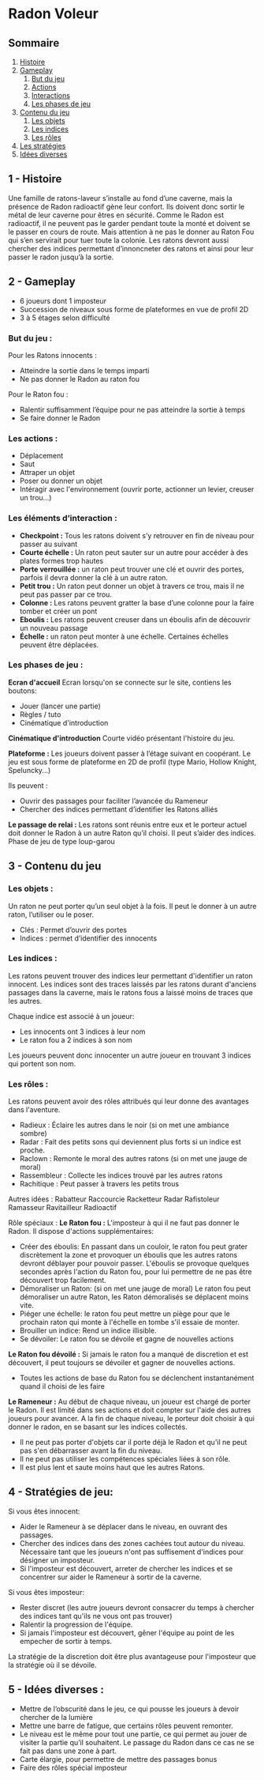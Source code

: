 # Radon Voleur

## Sommaire
1. [Histoire](#histoire)
2. [Gameplay](#gameplay)
    1. [But du jeu](#but)
    2. [Actions](#actions)
    3. [Interactions](#interactions)
    4. [Les phases de jeu](#phases)
3. [Contenu du jeu](#contenu)
    1. [Les objets](#objets)
    2. [Les indices](#indices)
    3. [Les rôles](#roles)
4. [Les stratégies](#strategies)
5. [Idées diverses](#idees)

## 1 - Histoire <a name="histoire"></a>
Une famille de ratons-laveur s’installe au fond d’une caverne, mais la présence de Radon radioactif gène leur confort. Ils doivent donc sortir le métal de leur caverne pour êtres en sécurité. Comme le Radon est radioactif, il ne peuvent pas le garder pendant toute la monté et doivent se le passer en cours de route. Mais attention à ne pas le donner au Raton Fou qui s’en servirait pour tuer toute la colonie. Les ratons devront aussi chercher des indices permettant d’innoncneter des ratons et ainsi pour leur passer le radon jusqu’à la sortie.

## 2 - Gameplay <a name="gameplay"></a>
- 6 joueurs dont 1 imposteur
- Succession de niveaux sous forme de plateformes en vue de profil 2D
- 3 à 5 étages selon difficulté

### But du jeu : <a name="but"></a>
Pour les Ratons innocents :
- Atteindre la sortie dans le temps imparti
- Ne pas donner le Radon au raton fou

Pour le Raton fou :
- Ralentir suffisamment l’équipe pour ne pas atteindre la sortie à temps
- Se faire donner le Radon

### Les actions : <a name="actions"></a>
- Déplacement
- Saut
- Attraper un objet
- Poser ou donner un objet
- Intéragir avec l'environnement (ouvrir porte, actionner un levier, creuser un trou...)

### Les éléments d’interaction : <a name="interactions"></a>
- **Checkpoint :** Tous les ratons doivent s’y retrouver en fin de niveau pour passer au suivant
- **Courte échelle :** Un raton peut sauter sur un autre pour accéder à des plates formes trop hautes
- **Porte verrouillée :** un raton peut trouver une clé et ouvrir des portes, parfois il devra donner la clé à un autre raton.
- **Petit trou :** Un raton peut donner un objet à travers ce trou, mais il ne peut pas passer par ce trou.
- **Colonne :** Les ratons peuvent gratter la base d’une colonne pour la faire tomber et créer un pont
- **Eboulis :** Les ratons peuvent creuser dans un éboulis afin de découvrir un nouveau passage
- **Échelle :** un raton peut monter à une échelle. Certaines échelles peuvent être déplacées.

### Les phases de jeu : <a name="phases"></a>
**Ecran d'accueil**
Ecran lorsqu'on se connecte sur le site, contiens les boutons:
- Jouer (lancer une partie)
- Règles / tuto
- Cinématique d'introduction

**Cinématique d'introduction**
Courte vidéo présentant l'histoire du jeu.

**Plateforme :**
Les joueurs doivent passer à l’étage suivant en coopérant. Le jeu est sous forme de plateforme en 2D de profil (type Mario, Hollow Knight, Speluncky...)

Ils peuvent : 
- Ouvrir des passages pour faciliter l’avancée du Rameneur
- Chercher des indices permettant d’identifier les Ratons alliés

**Le passage de relai :**
Les ratons sont réunis entre eux et le porteur actuel doit donner le Radon à un autre Raton qu’il choisi. Il peut s’aider des indices. Phase de jeu de type loup-garou

## 3 - Contenu du jeu <a name="contenu"></a>

### Les objets : <a name="objets"></a>
Un raton ne peut porter qu’un seul objet à la fois. Il peut le donner à un autre raton, l’utiliser ou le poser.
- Clés : Permet d’ouvrir des portes
- Indices : permet d’identifier des innocents

### Les indices : <a name="indices"></a>
Les ratons peuvent trouver des indices leur permettant d'identifier un raton innocent. Les indices sont des traces laissés par les ratons durant d'anciens passages dans la caverne, mais le ratons fous a laissé moins de traces que les autres.

Chaque indice est associé à un joueur:
- Les innocents ont 3 indices à leur nom
- Le raton fou a 2 indices à son nom

Les joueurs peuvent donc innocenter un autre joueur en trouvant 3 indices qui portent son nom.

### Les rôles : <a name="roles"></a>
Les ratons peuvent avoir des rôles attribués qui leur donne des avantages dans l'aventure.
- Radieux : Éclaire les autres dans le noir (si on met une ambiance sombre)
- Radar : Fait des petits sons qui deviennent plus forts si un indice est proche.
- Raclown : Remonte le moral des autres ratons (si on met une jauge de moral)
- Rassembleur : Collecte les indices trouvé par les autres ratons
- Rachitique : Peut passer à travers les petits trous

Autres idées :
Rabatteur
Raccourcie
Racketteur
Radar
Rafistoleur
Ramasseur
Ravitailleur
Radioactif

Rôle spéciaux :
**Le Raton fou :** L'imposteur à qui il ne faut pas donner le Radon. Il dispose d'actions supplémentaires:
- Créer des éboulis: En passant dans un couloir, le raton fou peut grater discrètement la zone et provoquer un éboulis que les autres ratons devront déblayer pour pouvoir passer. L'éboulis se provoque quelques secondes après l'action du Raton fou, pour lui permettre de ne pas être découvert trop facilement.
- Démoraliser un Raton: (si on met une jauge de moral) Le raton fou peut démoraliser un autre Raton, les Raton démoralisés se déplacent moins vite.
- Piéger une échelle: le raton fou peut mettre un piège pour que le prochain raton qui monte à l'échelle en tombe s'il essaie de monter.
- Brouiller un indice: Rend un indice illisible.
- Se dévoiler: Le raton fou se dévoile et gagne de nouvelles actions

**Le Raton fou dévoilé :** Si jamais le raton fou a manqué de discretion et est découvert, il peut toujours se dévoiler et gagner de nouvelles actions.
- Toutes les actions de base du Raton fou se déclenchent instantanément quand il choisi de les faire

**Le Rameneur :** Au début de chaque niveau, un joueur est chargé de porter le Radon. Il est limité dans ses actions et doit compter sur l'aide des autres joueurs pour avancer. A la fin de chaque niveau, le porteur doit choisir à qui donner le radon, en se basant sur les indices collectés.
- Il ne peut pas porter d'objets car il porte déjà le Radon et qu'il ne peut pas s'en débarrasser avant la fin du niveau.
- Il ne peut pas utiliser les compétences spéciales liées à son rôle.
- Il est plus lent et saute moins haut que les autres Ratons.

## 4 - Stratégies de jeu: <a name="strategies"></a>
Si vous êtes innocent:
- Aider le Rameneur à se déplacer dans le niveau, en ouvrant des passages. 
- Chercher des indices dans des zones cachées tout autour du niveau. Nécessaire tant que les joueurs n'ont pas suffisement d'indices pour désigner un imposteur.
- Si l'imposteur est découvert, arreter de chercher les indices et se concentrer sur aider le Rameneur à sortir de la caverne.

Si vous êtes imposteur:
- Rester discret (les autre joueurs devront consacrer du temps à chercher des indices tant qu'ils ne vous ont pas trouver)
- Ralentir la progression de l'équipe.
- Si jamais l'imposteur est découvert, gêner l'équipe au point de les empecher de sortir à temps.

La stratégie de la discretion doit être plus avantageuse pour l'imposteur que la stratégie où il se dévoile.

## 5 - Idées diverses : <a name="idees"></a>
- Mettre de l’obscurité dans le jeu, ce qui pousse les joueurs à devoir chercher de la lumière
- Mettre une barre de fatigue, que certains rôles peuvent remonter.
- Le niveau est le même pour tout une partie, ce qui permet au jouer de visiter la partie qu’il souhaitent. Le passage du Radon dans ce cas ne se fait pas dans une zone à part.
- Carte élargie, pour permettre de mettre des passages bonus
- Faire des rôles spécial imposteur
